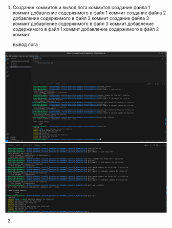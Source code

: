 1. Создание коммитов и вывод лога коммитов
    создание файла 1
    коммит
    добавление содержимого в файл 1
    коммит
    создание файла 2
    добавление содержимого в файл 2
    коммит
    создание файла 3
    коммит
    добавление содержимого в файл 3
    коммит
    добавление содержимого в файл 1
    коммит
    добавление содержимого в файл 2
    коммит

    вывод лога

![alt text](image.png)
![alt text](image-1.png)

2. 